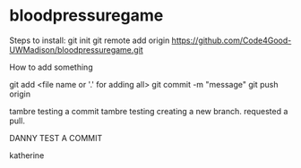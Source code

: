 # bloodpressuregame
Steps to install:
git init
git remote add origin https://github.com/Code4Good-UWMadison/bloodpressuregame.git

How to add something

git add <file name or '.' for adding all> 
git commit -m "message"
git push origin <branch name>

tambre testing a commit
tambre testing creating a new branch. requested a pull.

DANNY TEST A COMMIT

katherine

